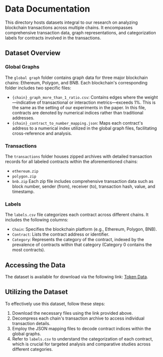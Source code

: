 # Data Documentation

This directory hosts datasets integral to our research on analyzing blockchain transactions across multiple chains. It encompasses comprehensive transaction data, graph representations, and categorization labels for contracts involved in the transactions.

## Dataset Overview

### Global Graphs
The `global graph` folder contains graph data for three major blockchain chains: Ethereum, Polygon, and BNB. Each blockchain's corresponding folder includes two specific files:
- `{chain}_graph_more_than_1_ratio.csv`: Contains edges where the weight—indicative of transactional or interaction metrics—exceeds 1\%. This is the same as the setting of our experiments in the paper. In this file, contracts are denoted by numerical indices rather than traditional addresses.
- `{chain}_contract_to_number_mapping.json`: Maps each contract's address to a numerical index utilized in the global graph files, facilitating cross-reference and analysis.

### Transactions
The `transactions` folder houses zipped archives with detailed transaction records for all labeled contracts within the aforementioned chains:
- `ethereum.zip`
- `polygon.zip`
- `bnb.zip`
Each zip file includes comprehensive transaction data such as block number, sender (from), receiver (to), transaction hash, value, and timestamp.

### Labels
The `labels.csv` file categorizes each contract across different chains. It includes the following columns:
- `Chain`: Specifies the blockchain platform (e.g., Ethereum, Polygon, BNB).
- `Contract`: Lists the contract address or identifier.
- `Category`: Represents the category of the contract, indexed by the prevalence of contracts within that category (Category 0 contains the most contracts).

## Accessing the Data
The dataset is available for download via the following link: [Token Data](https://drive.google.com/drive/folders/1VV5ht9Eh8WGtKfkS0ipIk0FNI7g-WJfJ?usp=share_link).

## Utilizing the Dataset
To effectively use this dataset, follow these steps:
1. Download the necessary files using the link provided above.
2. Decompress each chain's transaction archive to access individual transaction details.
3. Employ the JSON mapping files to decode contract indices within the global graphs.
4. Refer to `labels.csv` to understand the categorization of each contract, which is crucial for targeted analysis and comparative studies across different categories.

